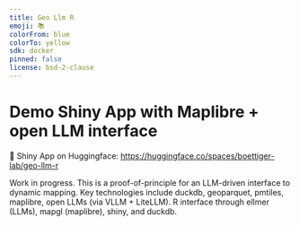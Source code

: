 ```yaml
---
title: Geo Llm R
emoji: 📚
colorFrom: blue
colorTo: yellow
sdk: docker
pinned: false
license: bsd-2-clause
---
```


# Demo Shiny App with Maplibre + open LLM interface

:hugs: Shiny App on Huggingface: <https://huggingface.co/spaces/boettiger-lab/geo-llm-r>

Work in progress.  This is a proof-of-principle for an LLM-driven interface to dynamic mapping. Key technologies include duckdb, geoparquet, pmtiles, maplibre, open LLMs (via VLLM + LiteLLM).  R interface through ellmer (LLMs), mapgl (maplibre), shiny, and duckdb.
